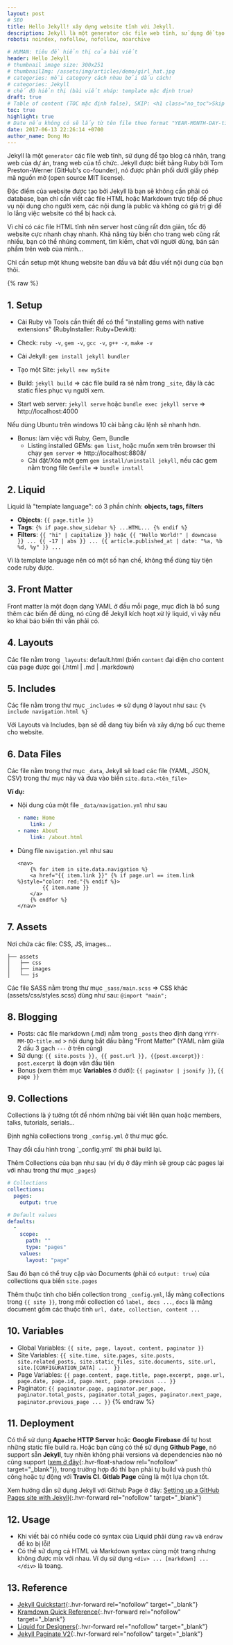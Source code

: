 ```yaml
---
layout: post
# SEO
title: Hello Jekyll! xây dựng website tĩnh với Jekyll.
description: Jekyll là một generator các file web tĩnh, sử dụng để tạo blog cá nhân, trang web của dự án, trang web của tổ chức. Jekyll được biết bằng Ruby bởi Tom Preston-Werner (GitHub's co-founder), nó được phân phối dưới giấy phép mã nguồn mở (open source MIT license).
robots: noindex, nofollow, nofollow, noarchive

# HUMAN: tiêu đề hiển thị của bài viết
header: Hello Jekyll
# thumbnail image size: 300x251
# thumbnailImg: /assets/img/articles/demo/girl_hat.jpg
# categories: mỗi category cách nhau bởi dấu cách!
# categories: Jekyll
# chế độ hiển thị (bài viết nháp: template mặc định true)
draft: true
# Table of content (TOC mặc định false), SKIP: <h1 class="no_toc">Skip toc</h1> hoặc <div class="no_toc_section">
toc: true
highlight: true
# Date nếu không có sẽ lấy từ tên file theo format "YEAR-MONTH-DAY-title.md"
date: 2017-06-13 22:26:14 +0700
author_name: Dong Ho
---
```

Jekyll là một `generator` các file web tĩnh, sử dụng để tạo blog cá nhân, trang web của dự án, trang web của tổ chức. Jekyll được biết bằng Ruby bởi Tom Preston-Werner (GitHub's co-founder), nó được phân phối dưới giấy phép mã nguồn mở (open source MIT license).

Đặc điểm của website được tạo bởi Jekyll là bạn sẽ không cần phải có database, bạn chỉ cần viết các file HTML hoặc Markdown trực tiếp để phục vụ nội dung cho người xem, các nội dung là public và không có giá trị gì để lo lắng việc website có thể bị hack cả.

Vì chỉ có các file HTML tĩnh nên server host cũng rất đơn giản, tốc độ website cực nhanh chạy nhanh. Khả năng tùy biến cho trang web cũng rất nhiều, bạn có thể nhúng comment, tìm kiếm, chat với người dùng, bán sản phẩm trên web của mình...

Chỉ cần setup một khung website ban đầu và bắt đầu viết nội dung của bạn thôi.

{% raw %}
## 1. Setup
- Cài Ruby và Tools cần thiết để có thể "installing gems with native extensions" (RubyInstaller: Ruby+Devkit):

- Check: `ruby -v`, `gem -v`, `gcc -v`, `g++ -v`, `make -v`
- Cài Jekyll: `gem install jekyll bundler`
- Tạo một Site: `jekyll new mySite`
- Build: `jekyll build` => các file build ra sẽ nằm trong `_site`, đây là các static files phục vụ người xem.
- Start web server: `jekyll serve` hoặc `bundle exec jekyll serve` =>  http://localhost:4000

<div class="w3-card w3-leftbar w3-border-yellow w3-pale-yellow w3-panel w3-padding-16">
    Nếu dùng Ubuntu trên windows 10 cài bằng câu lệnh sẽ nhanh hơn.
</div>

- Bonus: làm việc với Ruby, Gem, Bundle
    - Listing installed GEMs: `gem list`, hoặc muốn xem trên browser thì chạy `gem server` => http://localhost:8808/
    - Cài đặt/Xóa một gem `gem install/uninstall jekyll`, nếu các gem nằm trong file `Gemfile` => `bundle install`

## 2. Liquid
Liquid là "template language": có 3 phần chính: **objects, tags, filters**

- **Objects**: `{{ page.title }}`
- **Tags**: `{% if page.show_sidebar %} ...HTML... {% endif %}`
- **Filters**: `{{ "hi" | capitalize }} hoặc {{ "Hello World!" | downcase }} ... {{ -17 | abs }} ... {{ article.published_at | date: "%a, %b %d, %y" }} ...`

<div class="w3-card w3-leftbar w3-border-yellow w3-pale-yellow w3-panel w3-padding-16">
    Vì là template language nên có một số hạn chế, không thể dùng tùy tiện code ruby được.
</div>

## 3. Front Matter
Front matter là một đoạn dạng YAML ở đầu mỗi page, mục đích là bổ sung thêm các biến để dùng, nó cũng để Jekyll kích hoạt xử lý liquid, vì vậy nếu ko khai báo biến thì vẫn phải có.

## 4. Layouts
Các file nằm trong `_layouts`: default.html (biến `content` đại diện cho content của page được gọi (.html | .md | .markdown)

## 5. Includes
Các file nằm trong thư mục `_includes` => sử dụng ở layout như sau: `{% include navigation.html %}`

<div class="w3-card w3-leftbar w3-border-yellow w3-pale-yellow w3-panel w3-padding-16">
    Với Layouts và Includes, bạn sẽ dễ dang tùy biến và xây dựng bố cục theme cho website.
</div>

## 6. Data Files
Các file nằm trong thư mục `_data`, Jekyll sẽ load các file (YAML, JSON, CSV) trong thư mục này và đưa vào biến `site.data.<tên_file>`

**Ví dụ:**
- Nội dung của một file `_data/navigation.yml` như sau

    ```yml
    - name: Home
        link: /
    - name: About
        link: /about.html
    ```
- Dùng file `navigation.yml` như sau
    ```liquid
    <nav>
        {% for item in site.data.navigation %}
        <a href="{{ item.link }}" {% if page.url == item.link %}style="color: red;"{% endif %}>
            {{ item.name }}
        </a>
        {% endfor %}
    </nav>
    ```
	
## 7. Assets
Nơi chứa các file: CSS, JS, images...
```
├── assets
│   ├── css
│   ├── images
│   └── js
```
Các file SASS nằm trong thư mục `_sass/main.scss` => CSS khác (assets/css/styles.scss) dùng như sau: `@import "main";`

## 8. Blogging
- Posts: các file markdown (.md) nằm trong `_posts` theo định dạng `YYYY-MM-DD-title.md` > nội dung bắt đầu bằng "Front Matter" (YAML nằm giữa 2 dấu 3 gạch `---` ở trên cùng)
- Sử dụng: `{{ site.posts }}, {{ post.url }}, {{post.excerpt}}` : `post.excerpt` là đoạn văn đầu tiên
- Bonus (xem thêm mục **Variables** ở dưới): `{{ paginator | jsonify }}`, `{{ page }}`

## 9. Collections
Collections là ý tưởng tốt để nhóm những bài viết liên quan hoặc members, talks, tutorials, serials...

Định nghĩa collections trong `_config.yml` ở thư mục gốc.

<div class="w3-card w3-leftbar w3-border-yellow w3-pale-yellow w3-panel w3-padding-16">
    Thay đổi cấu hình trong `_config.yml` thì phải build lại.
</div>

Thêm Collections của bạn như sau (ví dụ ở đây mình sẽ group các pages lại với nhau trong thư mục `_pages`)
```yml
# Collections
collections:
  pages:
    output: true

# Default values
defaults:
  -
    scope:
      path: ""
      type: "pages"
    values:
      layout: "page"
```

Sau đó bạn có thể truy cập vào Documents (phải có `output: true`) của collections qua biến `site.pages`

Thêm thuộc tính cho biến collection trong `_config.yml`, lấy mảng collections trong `{{ site }}`, trong mỗi collection có `label, docs ...`, `docs` là mảng document gồm các thuộc tính `url, date, collection, content ...`

## 10. Variables
- Global Variables: `{{ site, page, layout, content, paginator }}`
- Site Variables: `{{ site.time, site.pages, site.posts, site.related_posts, site.static_files, site.documents, site.url, site.[CONFIGURATION_DATA] ...  }}`
- Page Variables: `{{ page.content, page.title, page.excerpt, page.url, page.date, page.id, page.next, page.previous ... }}`
- Paginator: `{{ paginator.page, paginator.per_page, paginator.total_posts, paginator.total_pages, paginator.next_page, paginator.previous_page ... }}`
{% endraw %}

## 11. Deployment
Có thể sử dụng **Apache HTTP Server** hoặc **Google Firebase** để tự host những static file build ra. Hoặc bạn cũng có thể sử dụng **Github Page**, nó support sẵn **Jekyll**, tuy nhiên không phải versions và dependencies nào nó cũng support ([xem ở đây](https://pages.github.com/versions/){:.hvr-float-shadow rel="nofollow" target="_blank"}), trong trường hợp đó thì bạn phải tự build và push thủ công hoặc tự động với **Travis CI**. **Gitlab Page** cũng là một lựa chọn tốt.

Xem hướng dẫn sử dụng Jekyll với Github Page ở đây: [Setting up a GitHub Pages site with Jekyll](https://help.github.com/en/github/working-with-github-pages/setting-up-a-github-pages-site-with-jekyll){:.hvr-forward rel="nofollow" target="_blank"}

## 12. Usage
- Khi viết bài có nhiều code có syntax của Liquid phải dùng `raw` và `endraw` để ko bị lỗi!
- Có thể sử dụng cả HTML và Markdown syntax cùng một trang nhưng không được mix với nhau. Ví dụ sử dụng `<div> ... [markdown] ...</div>` là toang.

## 13. Reference
- [Jekyll Quickstart](https://jekyllrb.com/docs/){:.hvr-forward rel="nofollow" target="_blank"}
- [Kramdown Quick Reference](https://kramdown.gettalong.org/quickref.html){:.hvr-forward rel="nofollow" target="_blank"}
- [Liquid for Designers](https://github.com/Shopify/liquid/wiki/Liquid-for-Designers){:.hvr-forward rel="nofollow" target="_blank"}
- [Jekyll Paginate V2](https://github.com/sverrirs/jekyll-paginate-v2/blob/master/README-GENERATOR.md){:.hvr-forward rel="nofollow" target="_blank"}
